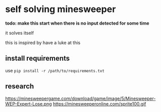 # self solving minesweeper

**todo: make this start when there is no input detected for some time**

it solves itself

this is inspired by have a luke at this

## install requirements

use `pip install -r /path/to/requirements.txt`

## research

https://minesweepergame.com/download/game/image/5/Minesweeper-WEP-Expert-Lose.png
https://minesweeperonline.com/sprite100.gif